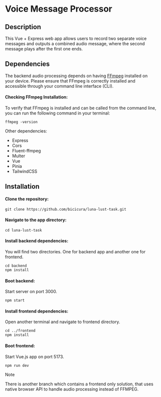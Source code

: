 # Voice Message Processor

## Description

This Vue + Express web app allows users to record two separate voice messages and outputs a combined audio message, where the second message plays after the first one ends.

## Dependencies

The backend audio processing depends on having [FFmpeg](https://ffmpeg.org/) installed on your device. Please ensure that FFmpeg is correctly installed and accessible through your command line interface (CLI).

#### Checking FFmpeg Installation:

To verify that FFmpeg is installed and can be called from the command line, you can run the following command in your terminal:

```
ffmpeg -version
```

Other dependencies:

- Express
- Cors
- Fluent-ffmpeg
- Multer
- Vue
- Pinia
- TailwindCSS

## Installation

#### Clone the repository:

```
git clone https://github.com/bicicura/luna-lust-task.git
```

#### Navigate to the app directory:

```
cd luna-lust-task
```

#### Install backend dependencies:

You will find two directories. One for backend app and another one for frontend.

```
cd backend
npm install
```

#### Boot backend:

Start server on port 3000.

```
npm start
```

#### Install frontend dependencies:

Open another terminal and navigate to frontend directory.

```
cd ../frontend
npm install
```

#### Boot frontend:

Start Vue.js app on port 5173.

```
npm run dev
```

> [!NOTE]
> There is another branch which contains a frontend only solution, that uses native browser API to handle audio processing instead of FFMPEG.
